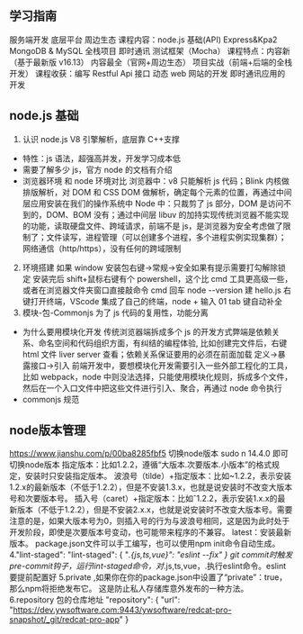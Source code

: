 ## 学习指南

服务端开发
底层平台
周边生态
课程内容：node.js 基础(API) Express&Kpa2 MongoDB & MySQL 全栈项目 即时通讯 测试框架（Mocha）
课程特点：内容新（基于最新版 v16.13） 内容最全（官网+周边生态） 项目实战（前端+后端的全栈开发）
课程收获：编写 Restful Api 接口 动态 web 网站的开发 即时通讯应用的开发

## node.js 基础

1. 认识 node.js
   V8 引擎解析，底层靠 C++支撑

- 特性：js 语法，超强高并发，开发学习成本低
- 需要了解多少 js，官方 node 的文档有介绍
- 浏览器环境 和 node 环境对比
  浏览器中：v8 只能解析 js 代码；Blink 内核做排版解析，对 DOM 和 CSS DOM 做解析，确定每个元素的位置，再通过中间层应用安装在我们的操作系统中
  Node 中：只裁剪了 js 部分，DOM 是访问不到的，DOM、BOM 没有；通过中间层 libuv 的加持实现传统浏览器不能实现的功能，读取硬盘文件、跨域请求，前端不是 js，是浏览器为安全考虑做了限制了；文件读写，进程管理（可以创建多个进程，多个进程实例实现集群）；网络通信（http/https），没有任何的跨域限制

2. 环境搭建
   如果 window 安装包右键->常规->安全如果有提示需要打勾解除锁定
   安装完后 shift+鼠标右键有个 powershell，这个比 cmd 工具更高级一些，或者在浏览器文件夹窗口直接敲命令 cmd 回车
   node --version
   建 hello.js 右键打开终端，VScode 集成了自己的终端，node + 输入 01 tab 键自动补全
3. 模块-包-Commonjs
   为了 js 代码的复用性，功能分离

- 为什么要用模块化开发
  传统浏览器端拆成多个 js 的开发方式弊端是依赖关系、命名空间和代码组织方面，有纠结的编程体验, 比如创建完文件后，右键 html 文件 liver server 查看；依赖关系保证要用的必须在前面加载
  定义->暴露接口->引入
  前端开发中，要想模块化开发需要引入一些外部工程化的工具，比如 webpack，node 中则没法选择，只能使用模块化规则，拆成多个文件，然后在一个入口文件中把这些文件进行引入、聚合，再通过 node 命令执行
- commonjs 规范

## node版本管理
https://www.jianshu.com/p/00ba8285fbf5
切换node版本
sudo n 14.4.0 即可切换node版本
指定版本：比如1.2.2，遵循“大版本.次要版本.小版本”的格式规定，安装时只安装指定版本。
波浪号（tilde）+指定版本：比如~1.2.2，表示安装1.2.x的最新版本（不低于1.2.2），但是不安装1.3.x，也就是说安装时不改变大版本号和次要版本号。
插入号（caret）+指定版本：比如ˆ1.2.2，表示安装1.x.x的最新版本（不低于1.2.2），但是不安装2.x.x，也就是说安装时不改变大版本号。需要注意的是，如果大版本号为0，则插入号的行为与波浪号相同，这是因为此时处于开发阶段，即使是次要版本号变动，也可能带来程序的不兼容。
latest：安装最新版本。
package.json文件可以手工编写，也可以使用npm init命令自动生成。
4."lint-staged":
 "lint-staged": {
     "*.{js,ts,vue}": "eslint --fix"
  }
git commit时触发pre-commit钩子，运行lint-staged命令，对*.js,ts,vue，.执行eslint命令。eslint要提前配置好
5.private
,如果你在你的package.json中设置了“private”：true，那么npm将拒绝发布它。 这是防止私人存储库意外发布的一种方法。
6.repository
包的仓库地址
"repository": {
    "url": "https://dev.ywsoftware.com:9443/ywsoftware/redcat-pro-snapshot/_git/redcat-pro-app"
  }
